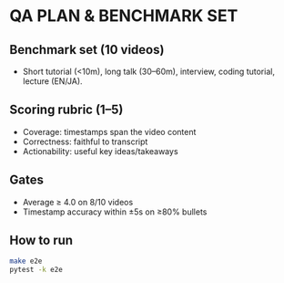 # QA PLAN & BENCHMARK SET

## Benchmark set (10 videos)
- Short tutorial (<10m), long talk (30–60m), interview, coding tutorial, lecture (EN/JA).

## Scoring rubric (1–5)
- Coverage: timestamps span the video content
- Correctness: faithful to transcript
- Actionability: useful key ideas/takeaways

## Gates
- Average ≥ 4.0 on 8/10 videos
- Timestamp accuracy within ±5s on ≥80% bullets

## How to run
```bash
make e2e
pytest -k e2e
```
